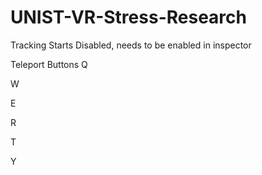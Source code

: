 # UNIST-VR-Stress-Research
Tracking Starts Disabled, needs to be enabled in inspector

Teleport Buttons
Q

W

E

R

T

Y
